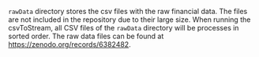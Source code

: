 `rawData` directory stores the csv files with the raw financial data. The files are not included in the repository due to their large size. When running the csvToStream, all CSV files of the `rawData` directory will be processes in sorted order. The raw data files can be found at https://zenodo.org/records/6382482.